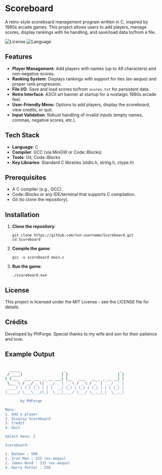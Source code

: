# Scoreboard

A retro-style scoreboard management program written in C, inspired by 1980s arcade games. This project allows users to add players, manage scores, display rankings with tie handling, and save/load data to/from a file.

![License](https://img.shields.io/badge/license-MIT-blue.svg)
![Language](https://img.shields.io/badge/language-C-green.svg)

## Features

- **Player Management**: Add players with names (up to 48 characters) and non-negative scores.
- **Ranking System**: Displays rankings with support for ties (ex-aequo) and proper rank progression.
- **File I/O**: Save and load scores to/from `scores.txt` for persistent data.
- **Retro Interface**: ASCII art banner at startup for a nostalgic 1980s arcade feel.
- **User-Friendly Menu**: Options to add players, display the scoreboard, view credits, or quit.
- **Input Validation**: Robust handling of invalid inputs (empty names, commas, negative scores, etc.).

## Tech Stack

- **Language**: C
- **Compiler**: GCC (via MinGW or Code::Blocks)
- **Tools**: Git, Code::Blocks
- **Key Libraries**: Standard C libraries (stdio.h, string.h, ctype.h)

## Prerequisites

- A C compiler (e.g., GCC).
- Code::Blocks or any IDE/terminal that supports C compilation.
- Git (to clone the repository).

## Installation

1. **Clone the repository**:
	```	
	git clone https://github.com/ton-username/Scoreboard.git
	cd Scoreboard
	```

2. **Compile the game**:
	```
	gcc -o scoreboard main.c
	```

3. **Run the game**:
	```
	./scoreboard.exe
	```

## License

This project is licensed under the MIT License - see the LICENSE file for details.

## Crédits

Developed by PHForge. Special thanks to my wife and son for their patience and love.

## Example Output

```bash

  _____                    _                         _
 / ____|                  | |                       | |
| (___   ___ ___  _ __ ___| |__   ___   __ _ _ __ __| |
 \___ \ / __/ _ \| '__/ _ \ '_ \ / _ \ / _` | '__/ _` |
 ____) | (_| (_) | | |  __/ |_) | (_) | (_| | | | (_| |
|_____/ \___\___/|_|  \___|_.__/ \___/ \__,_|_|  \__,_|

       by PHForge

Menu:
1. Add a player
2. Display Scoreboard
3. Credit
4. Quit

Select menu: 2

Scoreboard:

1. Batman : 500
2. Iron Man : 333 (ex-aequo)
2. James Bond : 333 (ex-aequo)
4. Harry Potter : 250
```